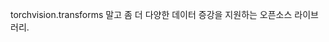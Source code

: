 [](https://hoya012.github.io/blog/albumentation_tutorial/)


[ ](https://github.com/albumentations-team/albumentations)
[ ](https://albumentations.ai/docs/)


torchvision.transforms 말고 좀 더 다양한 데이터 증강을 지원하는 오픈소스 라이브러리.
